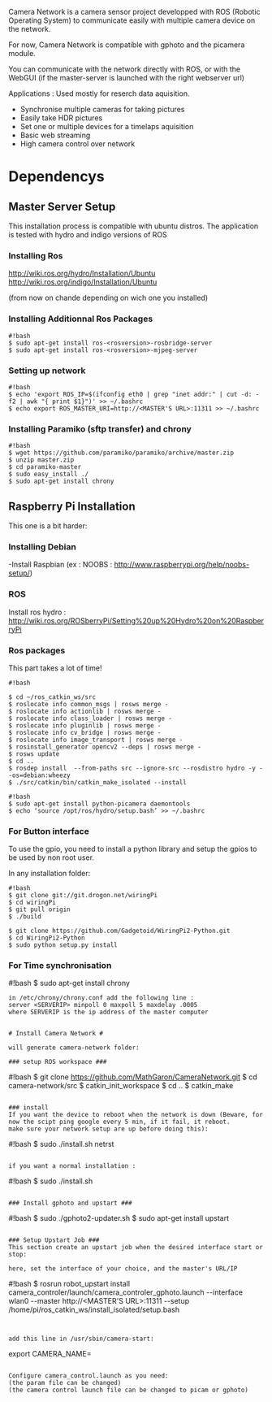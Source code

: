 Camera Network is a camera sensor project developped with ROS (Robotic Operating System) to communicate easily with multiple camera device on the network.

For now, Camera Network is compatible with gphoto and the picamera module.

You can communicate with the network directly with ROS, or with the WebGUI (if the master-server is launched with the right webserver url)

Applications : Used mostly for reserch data aquisition.
- Synchronise multiple cameras for taking pictures
- Easily take HDR pictures
- Set one or multiple devices for a timelaps aquisition
- Basic web streaming
- High camera control over network

# Dependencys #

## Master Server Setup ##
This installation process is compatible with ubuntu distros.
The application is tested with hydro and indigo versions of ROS

### Installing Ros ###
http://wiki.ros.org/hydro/Installation/Ubuntu   
http://wiki.ros.org/indigo/Installation/Ubuntu

(from now on chande <rosversion> depending on wich one you installed)

### Installing Additionnal Ros Packages ###
```
#!bash
$ sudo apt-get install ros-<rosversion>-rosbridge-server
$ sudo apt-get install ros-<rosversion>-mjpeg-server
```
### Setting up network ###
```
#!bash
$ echo 'export ROS_IP=$(ifconfig eth0 | grep "inet addr:" | cut -d: -f2 | awk "{ print $1}")' >> ~/.bashrc  
$ echo export ROS_MASTER_URI=http://<MASTER'S URL>:11311 >> ~/.bashrc   
```

### Installing Paramiko (sftp transfer) and chrony ###
```
#!bash
$ wget https://github.com/paramiko/paramiko/archive/master.zip
$ unzip master.zip
$ cd paramiko-master
$ sudo easy_install ./
$ sudo apt-get install chrony
```

## Raspberry Pi Installation ##
This one is a bit harder:

### Installing Debian ###
-Install Raspbian (ex : NOOBS : http://www.raspberrypi.org/help/noobs-setup/)

### ROS ###
Install ros hydro : http://wiki.ros.org/ROSberryPi/Setting%20up%20Hydro%20on%20RaspberryPi

### Ros packages ###
This part takes a lot of time!


```
#!bash

$ cd ~/ros_catkin_ws/src
$ roslocate info common_msgs | rosws merge -
$ roslocate info actionlib | rosws merge -
$ roslocate info class_loader | rosws merge -
$ roslocate info pluginlib | rosws merge -
$ roslocate info cv_bridge | rosws merge -
$ roslocate info image_transport | rosws merge -
$ rosinstall_generator opencv2 --deps | rosws merge -
$ rosws update
$ cd ..
$ rosdep install  --from-paths src --ignore-src --rosdistro hydro -y --os=debian:wheezy
$ ./src/catkin/bin/catkin_make_isolated --install
```


```
#!bash
$ sudo apt-get install python-picamera daemontools
$ echo ‘source /opt/ros/hydro/setup.bash’ >> ~/.bashrc
```
### For Button interface ###
To use the gpio, you need to install a python library and setup the gpios to be used by
non root user.

In any installation folder:
```
#!bash
$ git clone git://git.drogon.net/wiringPi
$ cd wiringPi
$ git pull origin
$ ./build

$ git clone https://github.com/Gadgetoid/WiringPi2-Python.git
$ cd WiringPi2-Python
$ sudo python setup.py install

```
### For Time synchronisation ###

#!bash
$ sudo apt-get install chrony

```
in /etc/chrony/chrony.conf add the following line :
server <SERVERIP> minpoll 0 maxpoll 5 maxdelay .0005
where SERVERIP is the ip address of the master computer


# Install Camera Network #

will generate camera-network folder:

### setup ROS workspace ###
```
#!bash
$ git clone https://github.com/MathGaron/CameraNetwork.git
$ cd camera-network/src
$ catkin_init_workspace
$ cd ..
$ catkin_make
```

### install
If you want the device to reboot when the network is down (Beware, for now the scipt ping google every 5 min, if it fail, it reboot.
make sure your network setup are up before doing this):
```
#!bash
$ sudo ./install.sh netrst
```

if you want a normal installation :
```
#!bash
$ sudo ./install.sh
```

### Install gphoto and upstart ###
```
#!bash
$ sudo ./gphoto2-updater.sh 
$ sudo apt-get install upstart  
```

### Setup Upstart Job ###
This section create an upstart job when the desired interface start or stop:

here, set the interface of your choice, and the master's URL/IP
```
#!bash
$ rosrun robot_upstart install camera_controler/launch/camera_controler_gphoto.launch --interface wlan0 --master http://<MASTER'S URL>:11311 --setup /home/pi/ros_catkin_ws/install_isolated/setup.bash 
```


add this line in /usr/sbin/camera-start:

```
export CAMERA_NAME=<Unique name>
```

Configure camera_control.launch as you need:
(the param file can be changed)
(the camera control launch file can be changed to picam or gphoto)
